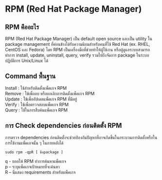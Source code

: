 # RPM (Red Hat Package Manager)
## RPM คืออะไร 
RPM (Red Hat Package Manager) เป็น default open source และเป็น utility ใน package management ที่ค่อนข้างได้รับความนิยมสำหรับคนที่ใช้ Red Hat (ex. RHEL, CentOS และ Fedora) โดย RPM เป็นเครื่องมือที่ช่วยทำให้ผู้ใช้งาน หรือผู้ดูแลระบบสามารถทำการ install, update, uninstall, query, verify รวมไปถึงจัดการ package ในระบบปฏิบัติการ Unix/Linux ได้

## Command พื้นฐาน
Install : ใช้สำหรับติดตั้งแพ็คเกจ RPM\
Remove : ใช้เพื่อลบ หรือยกเลิกการติดตั้งแพ็คเกจ RPM\
Update : ใช้เพื่ออัปเดตแพ็คเกจ RPM ที่มีอยู่\
Verify : ใช้เพื่อตรวจสอบแพ็คเกจ RPM\
Query : ใช้ในการสืบค้นแพ็คเกจ RPM

## การ Check dependencies ก่อนติดตั้ง RPM
การตรวจ dependencies ก่อนติดตั้งจะช่วยป้องกันปัญหาที่อาจเกิดขึ้นในกระบวนการติดตั้งหรือในการใช้งานแพ็คเกจนั้น ๆ ในภายหลังได้
```
sudo rpm -qpR [ ชื่อpackage ]
```
  q - บอกให้ RPM ทำการค้นหาแพ็คเกจ\
  p – ระบุแพ็คเกจเป้าหมายที่จะค้นหา\
  R – นี่แสดง requirements สำหรับแพ็คเกจ

